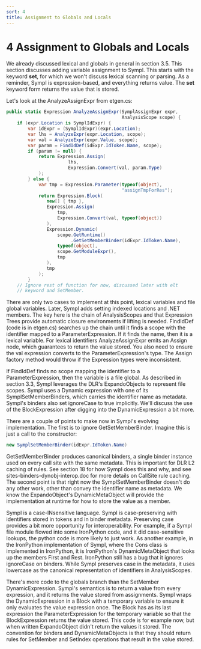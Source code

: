 ```yaml
---
sort: 4
title: Assignment to Globals and Locals
---
```


# 4 Assignment to Globals and Locals

We already discussed lexical and globals in general in section 3.5. This section discusses adding variable assignment to Sympl. This starts with the keyword **set**, for which we won't discuss lexical scanning or parsing. As a reminder, Sympl is expression-based, and everything returns value. The **set** keyword form returns the value that is stored.

Let's look at the AnalyzeAssignExpr from etgen.cs:

``` csharp
public static Expression AnalyzeAssignExpr(SymplAssignExpr expr,
                                           AnalysisScope scope) {
    if (expr.Location is SymplIdExpr) {
        var idExpr = (SymplIdExpr)(expr.Location);
        var lhs = AnalyzeExpr(expr.Location, scope);
        var val = AnalyzeExpr(expr.Value, scope);
        var param = FindIdDef(idExpr.IdToken.Name, scope);
        if (param != null) {
            return Expression.Assign(
                       lhs,
                       Expression.Convert(val, param.Type)
            );
        } else {
            var tmp = Expression.Parameter(typeof(object),
                                           "assignTmpForRes");
            return Expression.Block(
               new[] { tmp },
               Expression.Assign(
                   tmp,
                   Expression.Convert(val, typeof(object))
               ),
               Expression.Dynamic(
                   scope.GetRuntime()
                        .GetSetMemberBinder(idExpr.IdToken.Name),
                   typeof(object),
                   scope.GetModuleExpr(),
                   tmp
               ),
               tmp
            );
        }
    // Ignore rest of function for now, discussed later with elt 
    // keyword and SetMember.
```

There are only two cases to implement at this point, lexical variables and file global variables. Later, Sympl adds setting indexed locations and .NET members. The key here is the chain of AnalysisScopes and that Expression Trees provide automatic closure environments if lifting is needed. FindIdDef (code is in etgen.cs) searches up the chain until it finds a scope with the identifier mapped to a ParameterExpression. If it finds the name, then it is a lexical variable. For lexical identifiers AnalyzeAssignExpr emits an Assign node, which guarantees to return the value stored. You also need to ensure the val expression converts to the ParameterExpression's type. The Assign factory method would throw if the Expression types were inconsistent.

If FindIdDef finds no scope mapping the identifier to a ParameterExpression, then the variable is a file global. As described in section 3.3, Sympl leverages the DLR's ExpandoObjects to represent file scopes. Sympl uses a Dynamic expression with one of its SymplSetMemberBinders, which carries the identifier name as metadata. Sympl's binders also set ignoreCase to true implicitly. We'll discuss the use of the BlockExpression after digging into the DynamicExpression a bit more.

There are a couple of points to make now in Sympl's evolving implementation. The first is to ignore GetSetMemberBinder. Imagine this is just a call to the constructor:

``` csharp
new SymplSetMemberBinder(idExpr.IdToken.Name)
```

GetSetMemberBinder produces canonical binders, a single binder instance used on every call site with the same metadata. This is important for DLR L2 caching of rules. See section 18 for how Sympl does this and why, and see sites-binders-dynobj-interop.doc for more details on CallSite rule caching. The second point is that right now the SymplSetMemberBinder doesn't do any other work, other than convey the identifier name as metadata. We know the ExpandoObject's DynamicMetaObject will provide the implementation at runtime for how to store the value as a member.

Sympl is a case-INsensitive language. Sympl is case-preserving with identifiers stored in tokens and in binder metadata. Preserving case provides a bit more opportunity for interoperability. For example, if a Sympl file module flowed into some IronPython code, and it did case-sensitive lookups, the python code is more likely to just work. As another example, in the IronPython implementation of Sympl, where the Cons class is implemented in IronPython, it is IronPython's DynamicMetaObject that looks up the members First and Rest. IronPython still has a bug that it ignores ignoreCase on binders. While Sympl preserves case in the metadata, it uses lowercase as the canonical representation of identifiers in AnalysisScopes.

There's more code to the globals branch than the SetMember DynamicExpression. Sympl's semantics is to return a value from every expression, and it returns the value stored from assignments. Sympl wraps the DynamicExpression in a Block with a temporary variable to ensure it only evaluates the value expression once. The Block has as its last expression the ParameterExpression for the temporary variable so that the BlockExpression returns the value stored. This code is for example now, but when written ExpandoObject didn't return the values it stored. The convention for binders and DynamicMetaObjects is that they should return rules for SetMember and SetIndex operations that result in the value stored.
